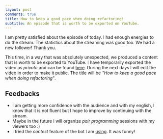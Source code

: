 ```yaml
---
layout: post
comments: true
title: How to keep a good pace when doing refactoring!
subtitle: An episode that is worth to be exported on YouTube.
---
```


I am pretty satisfied about the episode of today. I had enough energies to do the stream. The statistics about the streaming was good too. We had a new follower! Thank you.

This time, in a way that was absolutely unexpected, we produced a content that is worth to be exported to YouTube. I have temporarily exported the video as _private_ and can be found  [here](https://www.youtube.com/watch?v=InBzYTlyrL8). During the next days I will edit the video in order to make it public. The title will be _"How to keep a good pace when doing refactoring"_.

## Feedbacks

* I am getting more confidence with the audience and with my english, I know that it is not fluent but I hope to improve by continuing with the stream.
* Maybe in the future I will organize _pair programming_ sessions with my viewers too :)
* I tried the _contest_ feature of the bot I am [using](https://streamelements.com/). It was funny!
